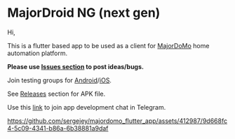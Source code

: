# MajorDroid NG (next gen)

Hi,

This is a flutter based app to be used as a client for [MajorDoMo](https://github.com/sergejey/majordomo) home automation platform.

**Please use [Issues section](https://github.com/sergejey/majordomo_flutter_app/issues) to post ideas/bugs.**

Join testing groups for [Android](https://play.google.com/apps/testing/com.majordomo.home_app)/[iOS](https://testflight.apple.com/join/uqMxtRuT).

See [Releases](https://github.com/sergejey/majordomo_flutter_app/releases) section for APK file.

Use this [link](https://t.me/majordroidng_dev) to join app development chat in Telegram.

https://github.com/sergejey/majordomo_flutter_app/assets/412987/9d668fc4-5c09-4341-b86a-6b38881a9daf

